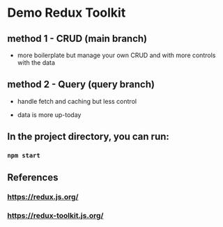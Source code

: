 # Demo Redux Toolkit

## method 1 - CRUD (main branch)

  - more boilerplate but manage your own CRUD and with more controls with the data

## method 2 - Query (query branch)

  - handle fetch and caching but less control

  - data is more up-today



## In the project directory, you can run:

### `npm start`


## References

### https://redux.js.org/
### https://redux-toolkit.js.org/
